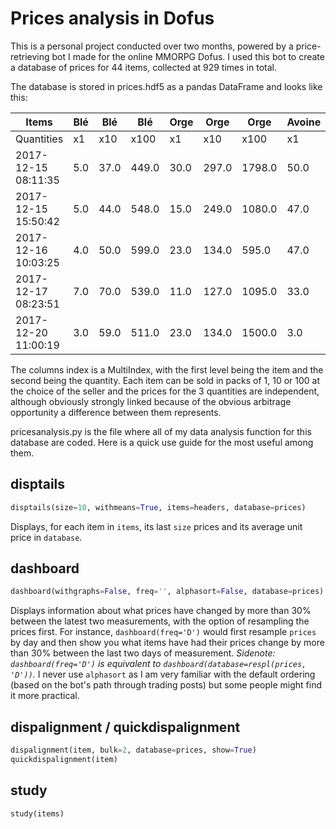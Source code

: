 # Prices analysis in Dofus

This is a personal project conducted over two months, powered by a price-retrieving bot I made for the online MMORPG Dofus.
I used this bot to create a database of prices for 44 items, collected at 929 times in total.

The database is stored in prices.hdf5 as a pandas DataFrame and looks like this:

|       Items         | Blé | Blé  | Blé   | Orge | Orge  | Orge   | Avoine | Avoine | Avoine |  ...   |
|---------------------|-----|------|-------|------|-------|--------|--------|--------|--------|--------|
|    Quantities       | x1  | x10  | x100  | x1   | x10   | x100   | x1     | x10    | x100   |  ...   |
| 2017-12-15 08:11:35 | 5.0 | 37.0 | 449.0 | 30.0 | 297.0 | 1798.0 | 50.0   | 97.0   | 737.0  |  ...   |
| 2017-12-15 15:50:42 | 5.0 | 44.0 | 548.0 | 15.0 | 249.0 | 1080.0 | 47.0   | 39.0   | 399.0  |  ...   |
| 2017-12-16 10:03:25 | 4.0 | 50.0 | 599.0 | 23.0 | 134.0 | 595.0  | 47.0   | 33.0   | 193.0  |  ...   |
| 2017-12-17 08:23:51 | 7.0 | 70.0 | 539.0 | 11.0 | 127.0 | 1095.0 | 33.0   | 70.0   | 345.0  |  ...   |
| 2017-12-20 11:00:19 | 3.0 | 59.0 | 511.0 | 23.0 | 134.0 | 1500.0 | 3.0    | 19.0   | 143.0  |  ...   |

The columns index is a MultiIndex, with the first level being the item and the second being the quantity. Each item can be sold in packs of 1, 10 or 100 at the choice of the seller and the prices for the 3 quantities are independent, although obviously strongly linked because of the obvious arbitrage opportunity a difference between them represents.

pricesanalysis.py is the file where all of my data analysis function for this database are coded. Here is a quick use guide for the most useful among them.
## disptails
```python
disptails(size=10, withmeans=True, items=headers, database=prices)
```
Displays, for each item in `items`, its last `size` prices and its average unit price in `database`.

## dashboard
```python
dashboard(withgraphs=False, freq='', alphasort=False, database=prices)
```
Displays information about what prices have changed by more than 30% between the latest two measurements, with the option of resampling the prices first. For instance, `dashboard(freq='D')` would first resample `prices` by day and then show you what items have had their prices change by more than 30% between the last two days of measurement.
_Sidenote: `dashboard(freq='D')` is equivalent to `dashboard(database=respl(prices, 'D'))`._
I never use `alphasort` as I am very familiar with the default ordering (based on the bot's path through trading posts) but some people might find it more practical.

## dispalignment / quickdispalignment
```python
dispalignment(item, bulk=2, database=prices, show=True)
quickdispalignment(item)
```

## study
```python
study(items)
```
